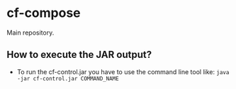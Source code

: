 # cf-compose
Main repository.

## How to execute the JAR output? 
* To run the cf-control.jar you have to use the command line tool like: ```java -jar cf-control.jar COMMAND_NAME``` 